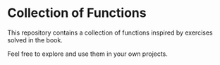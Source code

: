 # Collection of Functions

This repository contains a collection of functions inspired by exercises solved in the book.

Feel free to explore and use them in your own projects.
